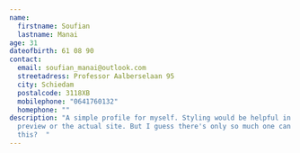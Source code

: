 ```yaml
---
name:
  firstname: Soufian
  lastname: Manai
age: 31
dateofbirth: 61 08 90
contact:
  email: soufian_manai@outlook.com
  streetadress: Professor Aalberselaan 95
  city: Schiedam
  postalcode: 3118XB
  mobilephone: "0641760132"
  homephone: ""
description: "A simple profile for myself. Styling would be helpful in the
  preview or the actual site. But I guess there's only so much one can do with
  this?  "
---
```

